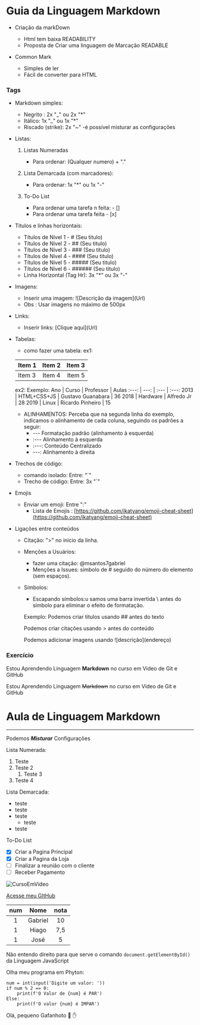 # Guia da Linguagem Markdown

- Criação da markDown

  - Html tem baixa READABILITY
  - Proposta de Criar uma linguagem de Marcação READABLE

- Common Mark
  - Simples de ler
  - Fácil de converter para HTML

### Tags

- Markdown simples:

  - Negrito : 2x "_" ou 2x "*"
  - Itálico: 1x "_" ou 1x "*"
  - Riscado (strike): 2x "~"
    -é possível misturar as configurações

- Listas:

  1. Listas Numeradas

     - Para ordenar: (Qualquer numero) + "."

  2. Lista Demarcada (com marcadores):

     - Para ordenar: 1x "*" ou 1x "-"

  3. To-Do List
     - Para ordenar uma tarefa n feita: - []
     - Para ordenar uma tarefa feita - [x]

- Títulos e linhas horizontais:

  - Títulos de Nível 1 - # (Seu titulo)
  - Títulos de Nível 2 - ## (Seu titulo)
  - Títulos de Nível 3 - ### (Seu titulo)
  - Títulos de Nível 4 - #### (Seu titulo)
  - Títulos de Nível 5 - ##### (Seu titulo)
  - Títulos de Nível 6 - ###### (Seu titulo)
  - Linha Horizontal (Tag Hr): 3x "*" ou 3x "-"

- Imagens:

  - Inserir uma imagem: \![Descrição da imagem]\(Url)
  - Obs : Usar imagens no máximo de 500px

- Links:
  - Inserir links: \[Clique aqui](Url)

- Tabelas:
    - como fazer uma tabela:
   ex1:

    Item 1 | Item 2 | Item 3
    :---|:---:|---:
    Item 3 | Item 4 | Item 5|
    
    ex2:
    Exemplo:
    Ano | Curso | Professor | Aulas
    :---: | ---: | :--- | :---:
    2013 | HTML+CSS+JS | Gustavo Guanabara | 36
    2018 | Hardware | Alfredo Jr | 28
    2019 | Linux | Ricardo Pinheiro | 15

    - ALINHAMENTOS: Perceba que na segunda linha do exemplo,
    indicamos o alinhamento de cada coluna, seguindo os padrões a
    seguir:
        * --- Formatação padrão (alinhamento à esquerda)
        * :--- Alinhamento à esquerda
        * :---: Conteúdo Centralizado
        * ---: Alinhamento à direita

- Trechos de código:
    - comando isolado: Entre: "`"
    - Trecho de código: Entre: 3x "`"

- Emojis
    - Enviar um emoji: Entre ":"
        - Lista de Emojis : \[https://github.com/ikatyang/emoji-cheat-sheet](https://github.com/ikatyang/emoji-cheat-sheet)

*   Ligações entre conteúdos
    - Citação: ">" no inicio da linha.
 
    - Menções a Usuários:
        - fazer uma citação: @msantos7gabriel
       - Menções a Issues: símbolo de # seguido do número do elemento (sem espaços).

    - Símbolos:
        - Escapando símbolos:u samos uma barra invertida \ antes do símbolo para eliminar o efeito de formatação.

        Exemplo:
        Podemos criar títulos usando \## antes do texto

        Podemos criar citações usando \> antes do conteúdo
        
        Podemos adicionar imagens usando \!\[descrição]\(endereço)


### Exercício

Estou Aprendendo Linguagem **Markdown** no curso em Video de Git e GitHub

Estou Aprendendo Linguagem ~~Markdown~~ no curso em Video de Git e GitHub

# Aula de Linguagem Markdown

---

Podemos _**Misturar**_ Configurações

Lista Numerada:

1. Teste
1. Teste 2
   1. Teste 3
1. Teste 4

Lista Demarcada:

- teste
- teste
- teste
  - teste
- teste

To-Do List

- [x] Criar a Pagina Principal
- [x] Criar a Pagina da Loja
- [ ] Finalizar a reunião com o cliente
- [ ] Receber Pagamento

![CursoEmVideo](https://www.cursoemvideo.com/wp-content/uploads/2019/08/cursoemvideo-logo-branca.png)

[Acesse meu GItHub](https://github.com/msantos7gabriel)

num | Nome | nota
:---:|:---:|:---:
1 | Gabriel | 10
1 | Hiago | 7,5
1 | José | 5

Não entendo direito para que serve o comando `document.getElementById()` da Linguagem JavaScript

Olha meu programa em Phyton:

```
num = int(input('Digite um valor: ')) 
if num % 2 == 0:
    print(f'O Valor de {num} é PAR')
Else:
    print(f'O valor {num} é IMPAR')
```

Olá, pequeno Gafanhoto :vulcan_salute: :hand:
